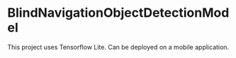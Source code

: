 # BlindNavigationObjectDetectionModel
This project uses Tensorflow Lite. Can be deployed on a mobile application.
